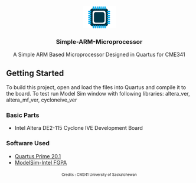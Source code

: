 <br />
<p align="center">
  <a ![RoundedIcon](RoundedIcon.png)> <img src="output_files/mcu-icon.png" alt="RoundedIcon" width="90" height="60"> </a>

  <h3 align="center">Simple-ARM-Microprocessor</h3>

  <p align="center">
    A Simple ARM Based Microprocessor Designed in Quartus for CME341
    <br />
  </p>
</p>

## Getting Started
To build this project, open and load the files into Quartus and compile it to the board. To test run Model Sim window with following libraries: altera_ver, altera_mf_ver, cycloneive_ver

### Basic Parts
* Intel Altera DE2-115 Cyclone IVE Development Board

### Software Used
* [Quartus Prime 20.1](https://www.intel.com/content/www/us/en/software-kit/660907/intel-quartus-prime-lite-edition-design-software-version-20-1-1-for-windows.html)
* [ModelSim-Intel FGPA](https://www.intel.com/content/www/us/en/software-kit/750368/modelsim-intel-fpgas-standard-edition-software-version-18-1.html)


<p align="center">
<sup><sub> Credits : CM341 University of Saskatchewan  </sub></sup>
</p>
